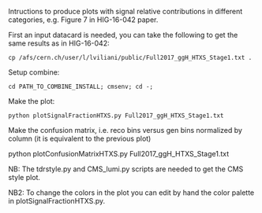 Intructions to produce plots with signal relative contributions in different categories, e.g. Figure 7 in HIG-16-042 paper.

First an input datacard is needed, you can take the following to get the same results as in HIG-16-042:

    cp /afs/cern.ch/user/l/lviliani/public/Full2017_ggH_HTXS_Stage1.txt .

Setup combine:

    cd PATH_TO_COMBINE_INSTALL; cmsenv; cd -;

Make the plot:
  
    python plotSignalFractionHTXS.py Full2017_ggH_HTXS_Stage1.txt

Make the confusion matrix, i.e. reco bins versus gen bins normalized by column (it is equivalent to the previous plot)

   python plotConfusionMatrixHTXS.py Full2017_ggH_HTXS_Stage1.txt

NB: The tdrstyle.py and CMS_lumi.py scripts are needed to get the CMS style plot.

NB2: To change the colors in the plot you can edit by hand the color palette in plotSignalFractionHTXS.py.
